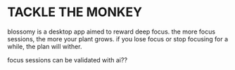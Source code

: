 # TACKLE THE MONKEY

blossomy is a desktop app aimed to reward deep focus. the more focus sessions, the more your plant grows. if you lose focus or stop focusing for a while, the plan will wither.

focus sessions can be validated with ai??